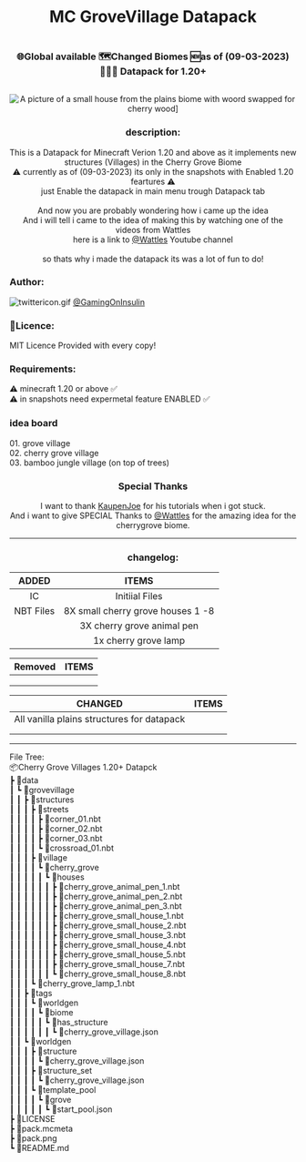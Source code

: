<div align="center" >
  <img width="4000" height="0">
    <h1>MC GroveVillage Datapack</h1>
  <img width="4000" height="0">
</div>

<div align="center">
  <img width="2000" height="0"><br>
    <h3>🌐Global available 🗺️Changed Biomes 🆕as of (09-03-2023) 👨🏻‍💻 Datapack for 1.20+</h3>
  <img width="2000" height="0">
</div>

<p align="center">
  <img alt="A picture of a small house from the plains biome with woord swapped for cherry wood]" src="https://user-images.githubusercontent.com/59486309/224098709-5399b2dd-42c8-4749-a25d-f0162b8ae25e.png">
</p>

<h3 align="center">description:</h3>
<p align="center">
  This is a Datapack for Minecraft Verion 1.20 and above as it implements new structures (Villages) in the Cherry Grove Biome<br>
  ⚠️ currently as of (09-03-2023) its only in the snapshots with Enabled 1.20 feartures ⚠️<br>
  just Enable the datapack in main menu trough Datapack tab<br>
 <br>
 And now you are probably wondering how i came up the idea<br>
 And i will tell i came to the idea of making this by watching one of the videos from Wattles <br>
 here is a link to <a href="https://www.youtube.com/@wattlesplays">@Wattles</a> Youtube channel<br>
 <br>
 so thats why i made the datapack its was a lot of fun to do!<br
</p>




<h3>Author:</h3>
<p>
  <img src="https://user-images.githubusercontent.com/59486309/224109933-7fb89215-05ef-459f-b3fa-a4034f3a5823.gif" alt="twittericon.gif">
  <a href="https://www.twitter.com/GamingOnInsulin" target="_blank">@GamingOnInsulin</a>
</p>

 <h3>📃Licence:</h3>
 <p>MIT Licence Provided with every copy!</p>

 <h3>Requirements:</h3>
 <p>⚠️ minecraft 1.20 or above ✅<br>
 ⚠️ in snapshots need expermetal feature ENABLED ✅</p>
  
  <h3>idea board</h3>
    <p>
       01. grove village<br>
       02. cherry grove village<br>
       03. bamboo jungle village (on top of trees)<br>
    </p>
  
  <div align="center">
    <h3>Special Thanks</h3>
    <p>
      I want to thank <a href="https://www.youtube.com/@ModdingByKaupenJoe">KaupenJoe</a> for his tutorials when i got stuck. <br>
      And i want to give SPECIAL Thanks to <a href="https://www.youtube.com/@wattlesplays">@Wattles</a> for the amazing idea for the cherrygrove biome.
    </p>
  </div>
  
___
<div align="center">
<h3>changelog:</h3>

  | ADDED           |  ITEMS                           |
  |:---------------:|:--------------------------------:|
  | IC              | Initiial Files                   |
  | NBT Files       |8X small cherry grove houses 1 -8 |
  |                 |3X cherry grove animal pen        |
  |                 |1x cherry grove lamp              |
  
  
  |  Removed    |  ITEMS    |
  |:-----------:|:---------:|
  |             |           |
  |             |           |
  |             |           |
 
 
  |  CHANGED                                   |  ITEMS    |
  |:------------------------------------------:|:---------:|
  | All vanilla plains structures for datapack |           |
  |                                            |           |
  |                                            |           |
</div>

___

File Tree:<br>
📦Cherry Grove Villages 1.20+ Datapck<br>
 ┣ 📂data<br>
 ┃ ┗ 📂grovevillage<br>
 ┃ ┃ ┣ 📂structures<br>
 ┃ ┃ ┃ ┣ 📂streets<br>
 ┃ ┃ ┃ ┃ ┣ 📜corner_01.nbt<br>
 ┃ ┃ ┃ ┃ ┣ 📜corner_02.nbt<br>
 ┃ ┃ ┃ ┃ ┣ 📜corner_03.nbt<br>
 ┃ ┃ ┃ ┃ ┗ 📜crossroad_01.nbt<br>
 ┃ ┃ ┃ ┣ 📂village<br>
 ┃ ┃ ┃ ┃ ┗ 📂cherry_grove<br>
 ┃ ┃ ┃ ┃ ┃ ┗ 📂houses<br>
 ┃ ┃ ┃ ┃ ┃ ┃ ┣ 📜cherry_grove_animal_pen_1.nbt<br>
 ┃ ┃ ┃ ┃ ┃ ┃ ┣ 📜cherry_grove_animal_pen_2.nbt<br>
 ┃ ┃ ┃ ┃ ┃ ┃ ┣ 📜cherry_grove_animal_pen_3.nbt<br>
 ┃ ┃ ┃ ┃ ┃ ┃ ┣ 📜cherry_grove_small_house_1.nbt<br>
 ┃ ┃ ┃ ┃ ┃ ┃ ┣ 📜cherry_grove_small_house_2.nbt<br>
 ┃ ┃ ┃ ┃ ┃ ┃ ┣ 📜cherry_grove_small_house_3.nbt<br>
 ┃ ┃ ┃ ┃ ┃ ┃ ┣ 📜cherry_grove_small_house_4.nbt<br>
 ┃ ┃ ┃ ┃ ┃ ┃ ┣ 📜cherry_grove_small_house_5.nbt<br>
 ┃ ┃ ┃ ┃ ┃ ┃ ┣ 📜cherry_grove_small_house_7.nbt<br>
 ┃ ┃ ┃ ┃ ┃ ┃ ┗ 📜cherry_grove_small_house_8.nbt<br>
 ┃ ┃ ┃ ┗ 📜cherry_grove_lamp_1.nbt<br>
 ┃ ┃ ┣ 📂tags<br>
 ┃ ┃ ┃ ┗ 📂worldgen<br>
 ┃ ┃ ┃ ┃ ┗ 📂biome<br>
 ┃ ┃ ┃ ┃ ┃ ┗ 📂has_structure<br>
 ┃ ┃ ┃ ┃ ┃ ┃ ┗ 📜cherry_grove_village.json<br>
 ┃ ┃ ┗ 📂worldgen<br>
 ┃ ┃ ┃ ┣ 📂structure<br>
 ┃ ┃ ┃ ┃ ┗ 📜cherry_grove_village.json<br>
 ┃ ┃ ┃ ┣ 📂structure_set<br>
 ┃ ┃ ┃ ┃ ┗ 📜cherry_grove_village.json<br>
 ┃ ┃ ┃ ┗ 📂template_pool<br>
 ┃ ┃ ┃ ┃ ┗ 📂grove<br>
 ┃ ┃ ┃ ┃ ┃ ┗ 📜start_pool.json<br>
 ┣ 📜LICENSE<br>
 ┣ 📜pack.mcmeta<br>
 ┣ 📜pack.png<br>
 ┗ 📜README.md<br>
